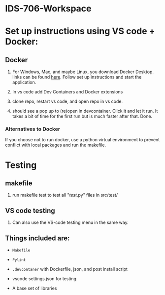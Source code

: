 # IDS-706-Workspace

# Set up instructions using VS code + Docker: 
## Docker
1. For Windows, Mac, and maybe Linux, you download Docker Desktop. links can be found [here](https://docs.docker.com/engine/install/). Follow set up instructions and start the application.

2. In vs code add Dev Containers and Docker extensions 

3. clone repo, restart vs code, and open repo in vs code. 

4. should see a pop up to (re)open in devcontainer. Click it and let it run. It takes a bit of time for the first run but is much faster after that. Done.

### Alternatives to Docker
If you choose not to run docker, use a python virtual environment to prevent conflict with local packages and run the makefile.

 
# Testing

## makefile  
1. run makefile test to test all "*test*.py" files in src/test/ 
## VS code testing  
1. Can also use the VS-code testing menu in the same way.

## Things included are:

* `Makefile`

* `Pylint`

* `.devcontaner` with Dockerfile, json, and post install script

*  vscode settings.json for testing

*  A base set of libraries